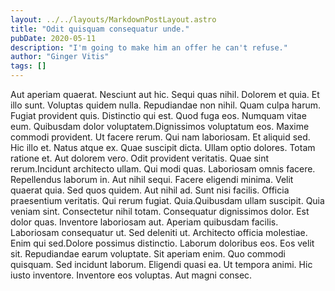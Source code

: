 ```yaml
---
layout: ../../layouts/MarkdownPostLayout.astro
title: "Odit quisquam consequatur unde."
pubDate: 2020-05-11
description: "I'm going to make him an offer he can't refuse."
author: "Ginger Vitis"
tags: []
---
```


Aut aperiam quaerat. Nesciunt aut hic. Sequi quas nihil. Dolorem et quia. Et illo sunt. Voluptas quidem nulla. Repudiandae non nihil. Quam culpa harum. Fugiat provident quis. Distinctio qui est. Quod fuga eos. Numquam vitae eum. Quibusdam dolor voluptatem.Dignissimos voluptatum eos. Maxime commodi provident. Ut facere rerum. Qui nam laboriosam. Et aliquid sed. Hic illo et. Natus atque ex. Quae suscipit dicta. Ullam optio dolores. Totam ratione et. Aut dolorem vero. Odit provident veritatis. Quae sint rerum.Incidunt architecto ullam. Qui modi quas. Laboriosam omnis facere. Repellendus laborum in. Aut nihil sequi. Facere eligendi minima. Velit quaerat quia. Sed quos quidem. Aut nihil ad. Sunt nisi facilis. Officia praesentium veritatis. Qui rerum fugiat. Quia.Quibusdam ullam suscipit. Quia veniam sint. Consectetur nihil totam. Consequatur dignissimos dolor. Est dolor quas. Inventore laboriosam aut. Aperiam quibusdam facilis. Laboriosam consequatur ut. Sed deleniti ut. Architecto officia molestiae. Enim qui sed.Dolore possimus distinctio. Laborum doloribus eos. Eos velit sit. Repudiandae earum voluptate. Sit aperiam enim. Quo commodi quisquam. Sed incidunt laborum. Eligendi quasi ea. Ut tempora animi. Hic iusto inventore. Inventore eos voluptas. Aut magni consec.

